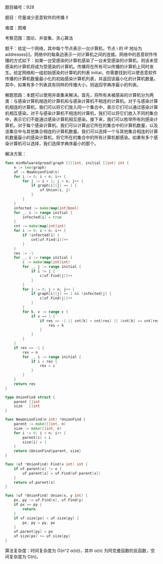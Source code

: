 题目编号：928

题目：尽量减少恶意软件的传播 II

难度：困难

考察范围：图论、并查集、贪心算法

题干：给定一个网络，其中每个节点表示一台计算机，节点 i 的 IP 地址为 addresses[i]。网络中的每条边表示一对计算机之间的连接。网络中的恶意软件传播的方式如下：如果一台受感染的计算机感染了一台未受感染的计算机，则该未受感染的计算机将成为受感染的计算机。传播将在所有可以传播的计算机上同时发生。给定网络和一组初始感染的计算机的列表 initial，你需要找到可以使恶意软件传播的计算机数量最小化的初始感染计算机列表，并返回该最小化的计算机数量。其中，如果有多个列表具有同样的传播大小，则返回字典序最小的列表。

解题思路：本题可以使用并查集来解决。首先，将所有未被感染的计算机分为两类：与感染计算机相连的计算机和与感染计算机不相连的计算机。对于与感染计算机相连的计算机，我们可以将它们放入同一个集合中，表示它们可以通过感染计算机相互感染。对于与感染计算机不相连的计算机，我们可以将它们放入不同的集合中，表示它们不能通过感染计算机相互感染。接下来，我们可以枚举所有的感染计算机，对于每个感染计算机，我们可以计算出它所在的集合中的计算机数量，以及该集合中与其他集合相连的计算机数量。我们可以选择一个与其他集合相连的计算机数量最小的感染计算机，将它所在的集合中的所有计算机都感染。如果有多个感染计算机可以选择，我们选择字典序最小的那个。

解决方案：

```go
func minMalwareSpread(graph [][]int, initial []int) int {
    n := len(graph)
    uf := NewUnionFind(n)
    for i := 0; i < n; i++ {
        for j := i + 1; j < n; j++ {
            if graph[i][j] == 1 {
                uf.Union(i, j)
            }
        }
    }
    infected := make(map[int]bool)
    for _, i := range initial {
        infected[i] = true
    }
    cnt := make(map[int]int)
    for i := 0; i < n; i++ {
        if !infected[i] {
            cnt[uf.Find(i)]++
        }
    }
    res := -1
    for _, i := range initial {
        c := make(map[int]int)
        for _, j := range initial {
            if i != j {
                c[uf.Find(j)]++
            }
        }
        for j := 0; j < n; j++ {
            if graph[i][j] == 1 && !infected[j] {
                c[uf.Find(j)]++
            }
        }
        for k, v := range c {
            if v == 1 {
                if res == -1 || cnt[k] > cnt[res] || (cnt[k] == cnt[res] && k < res) {
                    res = k
                }
            }
        }
    }
    if res == -1 {
        res = n
        for _, i := range initial {
            if i < res {
                res = i
            }
        }
    }
    return res
}

type UnionFind struct {
    parent []int
    size   []int
}

func NewUnionFind(n int) *UnionFind {
    parent := make([]int, n)
    size := make([]int, n)
    for i := 0; i < n; i++ {
        parent[i] = i
        size[i] = 1
    }
    return &UnionFind{parent, size}
}

func (uf *UnionFind) Find(x int) int {
    if uf.parent[x] != x {
        uf.parent[x] = uf.Find(uf.parent[x])
    }
    return uf.parent[x]
}

func (uf *UnionFind) Union(x, y int) {
    px, py := uf.Find(x), uf.Find(y)
    if px == py {
        return
    }
    if uf.size[px] < uf.size[py] {
        px, py = py, px
    }
    uf.parent[py] = px
    uf.size[px] += uf.size[py]
}
```

算法复杂度：时间复杂度为 O(n^2 α(n))，其中 α(n) 为阿克曼函数的反函数，空间复杂度为 O(n)。